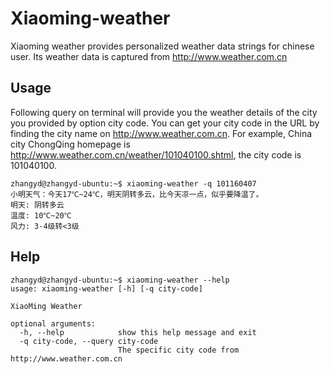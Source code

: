 # Xiaoming-weather
Xiaoming weather provides personalized weather data strings for chinese user. Its weather data is captured from http://www.weather.com.cn

## Usage
Following query on terminal will provide you the weather details of the city you provided by option city code. You can get your city code in the URL by finding the city name on http://www.weather.com.cn. For example, China city ChongQing homepage is http://www.weather.com.cn/weather/101040100.shtml, the city code is 101040100.

```
zhangyd@zhangyd-ubuntu:~$ xiaoming-weather -q 101160407
小明天气：今天17℃~24℃，明天阴转多云，比今天凉一点，似乎要降温了。
明天: 阴转多云
温度: 10℃~20℃
风力: 3-4级转<3级
```
## Help
```
zhangyd@zhangyd-ubuntu:~$ xiaoming-weather --help
usage: xiaoming-weather [-h] [-q city-code]

XiaoMing Weather

optional arguments:
  -h, --help            show this help message and exit
  -q city-code, --query city-code
                        The specific city code from http://www.weather.com.cn
```